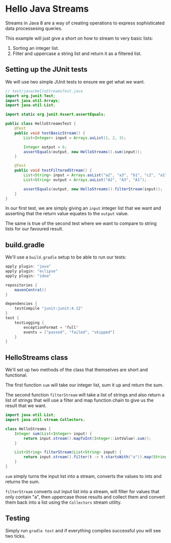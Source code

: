 # Hello Java Streams

Streams in Java 8 are a way of creating operations to express sophisticated data processesing queries.

This example will just give a short on how to stream to very basic lists:

1. Sorting an integer list.
2. Filter and uppercase a string list and return it as a filtered list.

## Setting up the JUnit tests

We will use two simple JUnit tests to ensure we get what we want.

```java
// test/java/HelloStreamsTest.java
import org.junit.Test;
import java.util.Arrays;
import java.util.List;

import static org.junit.Assert.assertEquals;

public class HelloStreamsTest {
    @Test
    public void testBasicStream() {
        List<Integer> input = Arrays.asList(1, 2, 3);

        Integer output = 6;
        assertEquals(output, new HelloStreams().sum(input));
    }

    @Test
    public void testFilteredStream() {
        List<String> input = Arrays.asList("a2", "a3", "b1", "c2", "a1");
        List<String> output = Arrays.asList("A2", "A3", "A1");

        assertEquals(output, new HelloStreams().filterStream(input));
    }
}
```

In our first test, we are simply giving an `input` integer list that we want and asserting that the return value equates to the `output` value.

The same is true of the second test where we want to compare to string lists for our favoured result.

## build.gradle

We'll use a `build.gradle` setup to be able to run our tests:

```java
apply plugin: "java"
apply plugin: "eclipse"
apply plugin: "idea"

repositories {
    mavenCentral()
}

dependencies {
    testCompile "junit:junit:4.12"
}
test {
    testLogging {
        exceptionFormat = 'full'
        events = ["passed", "failed", "skipped"]
    }
}
```

## HelloStreams class

We'll set up two methods of the class that themselves are short and functional.

The first function `sum` will take our integer list, sum it up and return the sum.

The second function `filterStream` will take a list of strings and also return a list of strings that will use a filter and map function chain to give us the result that we want.

```java
import java.util.List;
import java.util.stream.Collectors;

class HelloStreams {
    Integer sum(List<Integer> input) {
        return input.stream().mapToInt(Integer::intValue).sum();
    }

    List<String> filterStream(List<String> input) {
        return input.stream().filter(t -> t.startsWith("a")).map(String::toUpperCase).collect(Collectors.toList());
    }
}
```

`sum` simply turns the input list into a stream, converts the values to ints and returns the sum.

`filterStream` converts out input list into a stream, will filter for values that only contain "a", then uppercase those results and collect them and convert them back into a list using the `Collectors` stream utility.

## Testing

Simply run `gradle test` and if everything compiles successful you will see two ticks.
